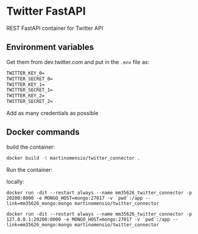# Twitter FastAPI

REST FastAPI container for Twitter API

## Environment variables

Get them from dev.twitter.com and put in the `.env` file as:

```txt
TWITTER_KEY_0=
TWITTER_SECRET_0=
TWITTER_KEY_1=
TWITTER_SECRET_1=
TWITTER_KEY_2=
TWITTER_SECRET_2=
```

Add as many credentials as possible

## Docker commands

build the container:

```bash
docker build -t martinomensio/twitter_connector .
```

Run the container:

locally:
```
docker run -dit --restart always --name mm35626_twitter_connector -p 20200:8000 -e MONGO_HOST=mongo:27017 -v `pwd`:/app --link=mm35626_mongo:mongo martinomensio/twitter_connector
```

```
docker run -dit --restart always --name mm35626_twitter_connector -p 127.0.0.1:20200:8000 -e MONGO_HOST=mongo:27017 -v `pwd`:/app --link=mm35626_mongo:mongo martinomensio/twitter_connector
```